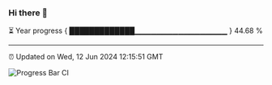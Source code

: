 ### Hi there 👋

⏳ Year progress { █████████████▁▁▁▁▁▁▁▁▁▁▁▁▁▁▁▁▁ } 44.68 %

---

⏰ Updated on Wed, 12 Jun 2024 12:15:51 GMT

![Progress Bar CI](https://github.com/Shyam-Makwana/GitHub-Actions-Demo/workflows/Progress%20Bar%20CI/badge.svg)
